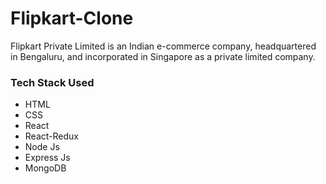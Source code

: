 # Flipkart-Clone

Flipkart Private Limited is an Indian e-commerce company, headquartered in Bengaluru, and incorporated in Singapore as a private limited company.


### Tech Stack Used
- HTML
- CSS
- React
- React-Redux
- Node Js
- Express Js
- MongoDB